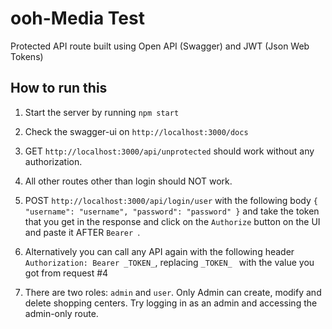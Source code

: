 # ooh-Media Test
Protected API route built using Open API (Swagger) and JWT (Json Web Tokens)

## How to run this

1) Start the server by running `npm start`

2) Check the swagger-ui on `http://localhost:3000/docs`

3) GET `http://localhost:3000/api/unprotected` should work without any authorization.

4) All other routes other than login should NOT work.

5) POST `http://localhost:3000/api/login/user` with the following body
``
{
"username": "username",
"password": "password"
}
``
 and take the token that you get in the response and click on the `Authorize` button on the UI
 and paste it AFTER `Bearer `.

6) Alternatively you can call any API again with the following header
``Authorization: Bearer _TOKEN_``, replacing `_TOKEN_ ` with the value you got from request #4

7) There are two roles: `admin` and `user`. Only Admin can create, modify and delete shopping centers.
Try logging in as an admin and accessing the admin-only route.
